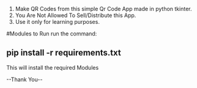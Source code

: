 1) Make QR Codes from this simple Qr Code App made in python tkinter.
2) You Are Not Allowed To Sell/Distribute this App.
3) Use it only for learning purposes.

#Modules to Run
run the command:

pip install -r requirements.txt
---
This will install the required Modules

--Thank You--
